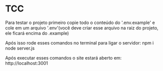 # TCC
Para testar o projeto primeiro copie todo o conteúdo do '.env.example'
e cole em um arquivo '.env'(você deve criar esse arquivo na raiz do projeto, ele ficará encima do .example)

Após isso rode esses comandos no terminal para ligar o servidor:
npm i
node server.js

Após executar esses comandos o site estará aberto em: http://localhost:3001